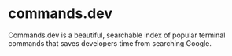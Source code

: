 # commands.dev

Commands.dev is a beautiful, searchable index of popular terminal commands that saves developers time from searching Google.
